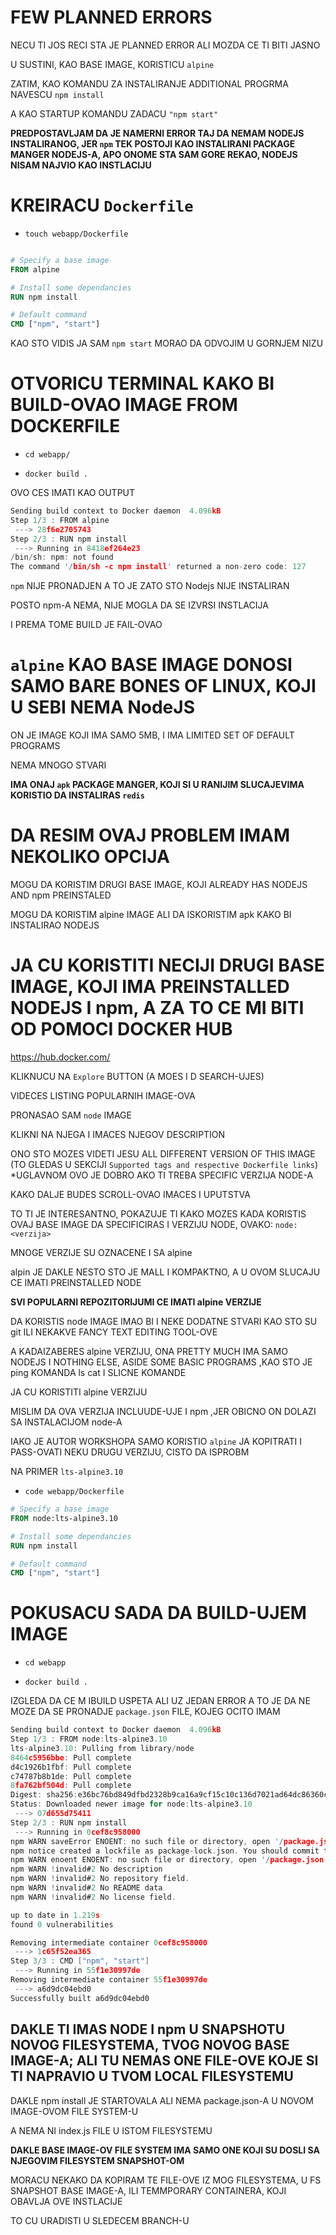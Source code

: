 # FEW PLANNED ERRORS

NECU TI JOS RECI STA JE PLANNED ERROR ALI MOZDA CE TI BITI JASNO

U SUSTINI, KAO BASE IMAGE, KORISTICU `alpine`

ZATIM, KAO KOMANDU ZA INSTALIRANJE ADDITIONAL PROGRMA NAVESCU `npm install`

A KAO STARTUP KOMANDU ZADACU `"npm start"`

**PREDPOSTAVLJAM DA JE NAMERNI ERROR TAJ DA NEMAM NODEJS INSTALIRANOG, JER `npm` TEK POSTOJI KAO INSTALIRANI PACKAGE MANGER NODEJS-A, APO ONOME STA SAM GORE REKAO, NODEJS NISAM NAJVIO KAO INSTLACIJU**

# KREIRACU `Dockerfile`

- `touch webapp/Dockerfile`

```dockerfile

# Specify a base image
FROM alpine

# Install some dependancies
RUN npm install

# Default command
CMD ["npm", "start"]
```

KAO STO VIDIS JA SAM `npm start` MORAO DA ODVOJIM U GORNJEM NIZU

# OTVORICU TERMINAL KAKO BI BUILD-OVAO IMAGE FROM DOCKERFILE

- `cd webapp/`

- `docker build .`

OVO CES IMATI KAO OUTPUT

```c
Sending build context to Docker daemon  4.096kB
Step 1/3 : FROM alpine
 ---> 28f6e2705743
Step 2/3 : RUN npm install
 ---> Running in 8418ef264e23
/bin/sh: npm: not found
The command '/bin/sh -c npm install' returned a non-zero code: 127
```

`npm` NIJE PRONADJEN A TO JE ZATO STO Nodejs NIJE INSTALIRAN

POSTO npm-A NEMA, NIJE MOGLA DA SE IZVRSI INSTLACIJA

I PREMA TOME BUILD JE FAIL-OVAO

# `alpine` KAO BASE IMAGE DONOSI SAMO BARE BONES OF LINUX, KOJI U SEBI NEMA NodeJS

ON JE IMAGE KOJI IMA SAMO 5MB, I IMA LIMITED SET OF DEFAULT PROGRAMS

NEMA MNOGO STVARI

**IMA ONAJ `apk` PACKAGE MANGER, KOJI SI U RANIJIM SLUCAJEVIMA KORISTIO DA INSTALIRAS `redis`**

# DA RESIM OVAJ PROBLEM IMAM NEKOLIKO OPCIJA

MOGU DA KORISTIM DRUGI BASE IMAGE, KOJI ALREADY HAS NODEJS AND npm PREINSTALED

MOGU DA KORISTIM alpine IMAGE ALI DA ISKORISTIM apk KAKO BI INSTALIRAO NODEJS

# JA CU KORISTITI NECIJI DRUGI BASE IMAGE, KOJI IMA PREINSTALLED NODEJS I npm, A ZA TO CE MI BITI OD POMOCI DOCKER HUB

<https://hub.docker.com/>

KLIKNUCU NA `Explore` BUTTON (A MOES I D SEARCH-UJES)

VIDECES LISTING POPULARNIH IMAGE-OVA

PRONASAO SAM `node` IMAGE

KLIKNI NA NJEGA I IMACES NJEGOV DESCRIPTION

ONO STO MOZES VIDETI JESU ALL DIFFERENT VERSION OF THIS IMAGE (TO GLEDAS U SEKCIJI `Supported tags and respective Dockerfile links`) *UGLAVNOM OVO JE DOBRO AKO TI TREBA SPECIFIC VERZIJA NODE-A

KAKO DALJE BUDES SCROLL-OVAO IMACES I UPUTSTVA

TO TI JE INTERESANTNO, POKAZUJE TI KAKO MOZES KADA KORISTIS OVAJ BASE IMAGE DA SPECIFICIRAS I VERZIJU NODE, OVAKO: `node:<verzija>`

MNOGE VERZIJE SU OZNACENE I SA alpine

alpin JE DAKLE NESTO STO JE MALL I KOMPAKTNO, A U OVOM SLUCAJU CE IMATI PREINSTALLED NODE

**SVI POPULARNI REPOZITORIJUMI CE IMATI alpine VERZIJE**

DA KORISTIS node IMAGE IMAO BI I NEKE DODATNE STVARI KAO STO SU git ILI NEKAKVE FANCY TEXT EDITING TOOL-OVE

A KADAIZABERES alpine VERZIJU, ONA PRETTY MUCH IMA SAMO NODEJS I NOTHING ELSE, ASIDE SOME BASIC PROGRAMS ,KAO STO JE ping KOMANDA ls  cat I SLICNE KOMANDE

JA CU KORISTITI alpine VERZIJU

MISLIM DA OVA VERZIJA INCLUUDE-UJE I npm ,JER OBICNO ON DOLAZI SA INSTALACIJOM node-A

IAKO JE AUTOR WORKSHOPA SAMO KORISTIO `alpine` JA KOPITRATI I PASS-OVATI NEKU DRUGU VERZIJU, CISTO DA ISPROBM

NA PRIMER `lts-alpine3.10`

- `code webapp/Dockerfile`

```dockerfile
# Specify a base image
FROM node:lts-alpine3.10

# Install some dependancies
RUN npm install

# Default command
CMD ["npm", "start"]
```

# POKUSACU SADA DA BUILD-UJEM IMAGE

- `cd webapp`

- `docker build .`

IZGLEDA DA CE M IBUILD USPETA ALI UZ JEDAN ERROR A TO JE DA NE MOZE DA SE PRONADJE `package.json` FILE, KOJEG OCITO IMAM

```c
Sending build context to Docker daemon  4.096kB
Step 1/3 : FROM node:lts-alpine3.10
lts-alpine3.10: Pulling from library/node
8464c5956bbe: Pull complete 
d4c1926b1fbf: Pull complete 
c74787b8b1de: Pull complete 
8fa762bf504d: Pull complete 
Digest: sha256:e36bc76bd849dfbd2328b9ca16a9cf15c10c136d7021ad64dc86360cc1aa008c
Status: Downloaded newer image for node:lts-alpine3.10
 ---> 07d655d75411
Step 2/3 : RUN npm install
 ---> Running in 0cef8c958000
npm WARN saveError ENOENT: no such file or directory, open '/package.json'
npm notice created a lockfile as package-lock.json. You should commit this file.
npm WARN enoent ENOENT: no such file or directory, open '/package.json'
npm WARN !invalid#2 No description
npm WARN !invalid#2 No repository field.
npm WARN !invalid#2 No README data
npm WARN !invalid#2 No license field.

up to date in 1.219s
found 0 vulnerabilities

Removing intermediate container 0cef8c958000
 ---> 1c65f52ea365
Step 3/3 : CMD ["npm", "start"]
 ---> Running in 55f1e30997de
Removing intermediate container 55f1e30997de
 ---> a6d9dc04ebd0
Successfully built a6d9dc04ebd0
```

## DAKLE TI IMAS NODE I npm U SNAPSHOTU NOVOG FILESYSTEMA, TVOG NOVOG BASE IMAGE-A; ALI TU NEMAS ONE FILE-OVE KOJE SI TI NAPRAVIO U TVOM LOCAL FILESYSTEMU

DAKLE npm install JE STARTOVALA ALI NEMA package.json-A U NOVOM IMAGE-OVOM FILE SYSTEM-U

A NEMA NI index.js FILE U ISTOM FILESYSTEMU

**DAKLE BASE IMAGE-OV FILE SYSTEM IMA SAMO ONE KOJI SU DOSLI SA NJEGOVIM FILESYSTEM SNAPSHOT-OM**

MORACU NEKAKO DA KOPIRAM TE FILE-OVE IZ MOG FILESYSTEMA, U FS SNAPSHOT BASE IMAGE-A, ILI TEMMPORARY CONTAINERA, KOJI OBAVLJA OVE INSTLACIJE

TO CU URADISTI U SLEDECEM BRANCH-U
